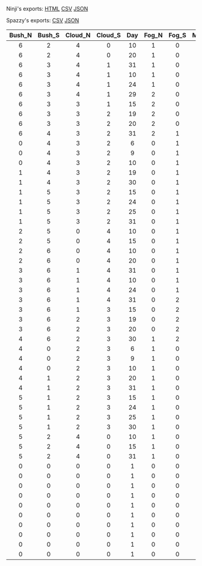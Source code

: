 Ninji's exports: [HTML](https://wuffs.org/acnh/bcsv_140/html/SeasonCalendar.html) [CSV](https://wuffs.org/acnh/bcsv_140/csv/SeasonCalendar.csv) [JSON](https://wuffs.org/acnh/bcsv_140/json/SeasonCalendar.json)

Spazzy's exports: [CSV](https://github.com/McSpazzy/acnh-csv/blob/master/SeasonCalendar.csv) [JSON](https://github.com/McSpazzy/acnh-json/blob/master/SeasonCalendar.json)

| Bush_N | Bush_S | Cloud_N | Cloud_S | Day | Fog_N | Fog_S | Month | SPWeather_N | SPWeather_S | Sakura_N | Sakura_S | Season_N | Season_S | Shop_N | Shop_S | Snow_N | Snow_S | Weed_N | Weed_S |
|:--:|:--:|:--:|:--:|:--:|:--:|:--:|:--:|:--:|:--:|:--:|:--:|:--:|:--:|:--:|:--:|:--:|:--:|:--:|:--:|
| 6 | 2 | 4 | 0 | 10 | 1 | 0 | 1 | 2 | 1 | 0 | 0 | 3 | 1 | 3 | 1 | 2 | 0 | 5 | 1 | 
| 6 | 2 | 4 | 0 | 20 | 1 | 0 | 1 | 2 | 1 | 0 | 0 | 3 | 1 | 3 | 1 | 2 | 0 | 5 | 1 | 
| 6 | 3 | 4 | 1 | 31 | 1 | 0 | 1 | 2 | 1 | 0 | 0 | 3 | 1 | 3 | 1 | 2 | 0 | 5 | 1 | 
| 6 | 3 | 4 | 1 | 10 | 1 | 0 | 2 | 2 | 1 | 0 | 0 | 3 | 1 | 3 | 1 | 2 | 0 | 5 | 1 | 
| 6 | 3 | 4 | 1 | 24 | 1 | 0 | 2 | 2 | 1 | 0 | 0 | 3 | 1 | 3 | 1 | 2 | 0 | 6 | 1 | 
| 6 | 3 | 4 | 1 | 29 | 2 | 0 | 2 | 1 | 1 | 0 | 0 | 0 | 1 | 3 | 1 | 0 | 0 | 6 | 1 | 
| 6 | 3 | 3 | 1 | 15 | 2 | 0 | 3 | 1 | 1 | 0 | 0 | 0 | 2 | 0 | 2 | 0 | 0 | 6 | 2 | 
| 6 | 3 | 3 | 2 | 19 | 2 | 0 | 3 | 1 | 1 | 0 | 0 | 0 | 2 | 0 | 2 | 0 | 0 | 6 | 3 | 
| 6 | 3 | 3 | 2 | 20 | 2 | 0 | 3 | 1 | 1 | 0 | 0 | 0 | 2 | 0 | 2 | 0 | 0 | 0 | 3 | 
| 6 | 4 | 3 | 2 | 31 | 2 | 1 | 3 | 1 | 1 | 0 | 0 | 0 | 2 | 0 | 2 | 0 | 0 | 0 | 3 | 
| 0 | 4 | 3 | 2 | 6 | 0 | 1 | 4 | 1 | 1 | 1 | 0 | 0 | 2 | 0 | 2 | 0 | 0 | 0 | 3 | 
| 0 | 4 | 3 | 2 | 9 | 0 | 1 | 4 | 1 | 1 | 2 | 0 | 0 | 2 | 0 | 2 | 0 | 0 | 0 | 3 | 
| 0 | 4 | 3 | 2 | 10 | 0 | 1 | 4 | 1 | 1 | 3 | 0 | 0 | 2 | 0 | 2 | 0 | 0 | 0 | 3 | 
| 1 | 4 | 3 | 2 | 19 | 0 | 1 | 4 | 1 | 1 | 0 | 0 | 0 | 2 | 0 | 2 | 0 | 0 | 0 | 3 | 
| 1 | 4 | 3 | 2 | 30 | 0 | 1 | 4 | 1 | 1 | 0 | 0 | 0 | 2 | 0 | 2 | 0 | 0 | 0 | 4 | 
| 1 | 5 | 3 | 2 | 15 | 0 | 1 | 5 | 1 | 1 | 0 | 0 | 0 | 2 | 0 | 2 | 0 | 0 | 0 | 4 | 
| 1 | 5 | 3 | 2 | 24 | 0 | 1 | 5 | 1 | 1 | 0 | 4 | 0 | 2 | 0 | 2 | 0 | 0 | 0 | 4 | 
| 1 | 5 | 3 | 2 | 25 | 0 | 1 | 5 | 1 | 1 | 0 | 5 | 0 | 2 | 0 | 2 | 0 | 0 | 0 | 4 | 
| 1 | 5 | 3 | 2 | 31 | 0 | 1 | 5 | 1 | 0 | 0 | 0 | 0 | 3 | 0 | 2 | 0 | 1 | 0 | 4 | 
| 2 | 5 | 0 | 4 | 10 | 0 | 1 | 6 | 1 | 0 | 0 | 0 | 1 | 3 | 1 | 3 | 0 | 1 | 1 | 4 | 
| 2 | 5 | 0 | 4 | 15 | 0 | 1 | 6 | 1 | 2 | 0 | 0 | 1 | 3 | 1 | 3 | 0 | 2 | 1 | 5 | 
| 2 | 6 | 0 | 4 | 10 | 0 | 1 | 7 | 1 | 2 | 0 | 0 | 1 | 3 | 1 | 3 | 0 | 2 | 1 | 5 | 
| 2 | 6 | 0 | 4 | 20 | 0 | 1 | 7 | 1 | 2 | 0 | 0 | 1 | 3 | 1 | 3 | 0 | 2 | 1 | 5 | 
| 3 | 6 | 1 | 4 | 31 | 0 | 1 | 7 | 1 | 2 | 0 | 0 | 1 | 3 | 1 | 3 | 0 | 2 | 1 | 5 | 
| 3 | 6 | 1 | 4 | 10 | 0 | 1 | 8 | 1 | 2 | 0 | 0 | 1 | 3 | 1 | 3 | 0 | 2 | 1 | 5 | 
| 3 | 6 | 1 | 4 | 24 | 0 | 1 | 8 | 1 | 2 | 0 | 0 | 1 | 3 | 1 | 3 | 0 | 2 | 1 | 6 | 
| 3 | 6 | 1 | 4 | 31 | 0 | 2 | 8 | 1 | 1 | 0 | 0 | 1 | 0 | 1 | 3 | 0 | 0 | 1 | 6 | 
| 3 | 6 | 1 | 3 | 15 | 0 | 2 | 9 | 1 | 1 | 0 | 0 | 2 | 0 | 2 | 0 | 0 | 0 | 2 | 6 | 
| 3 | 6 | 2 | 3 | 19 | 0 | 2 | 9 | 1 | 1 | 0 | 0 | 2 | 0 | 2 | 0 | 0 | 0 | 3 | 6 | 
| 3 | 6 | 2 | 3 | 20 | 0 | 2 | 9 | 1 | 1 | 0 | 0 | 2 | 0 | 2 | 0 | 0 | 0 | 3 | 0 | 
| 4 | 6 | 2 | 3 | 30 | 1 | 2 | 9 | 1 | 1 | 0 | 0 | 2 | 0 | 2 | 0 | 0 | 0 | 3 | 0 | 
| 4 | 0 | 2 | 3 | 6 | 1 | 0 | 10 | 1 | 1 | 0 | 1 | 2 | 0 | 2 | 0 | 0 | 0 | 3 | 0 | 
| 4 | 0 | 2 | 3 | 9 | 1 | 0 | 10 | 1 | 1 | 0 | 2 | 2 | 0 | 2 | 0 | 0 | 0 | 3 | 0 | 
| 4 | 0 | 2 | 3 | 10 | 1 | 0 | 10 | 1 | 1 | 0 | 3 | 2 | 0 | 2 | 0 | 0 | 0 | 3 | 0 | 
| 4 | 1 | 2 | 3 | 20 | 1 | 0 | 10 | 1 | 1 | 0 | 0 | 2 | 0 | 2 | 0 | 0 | 0 | 3 | 0 | 
| 4 | 1 | 2 | 3 | 31 | 1 | 0 | 10 | 1 | 1 | 0 | 0 | 2 | 0 | 2 | 0 | 0 | 0 | 4 | 0 | 
| 5 | 1 | 2 | 3 | 15 | 1 | 0 | 11 | 1 | 1 | 0 | 0 | 2 | 0 | 2 | 0 | 0 | 0 | 4 | 0 | 
| 5 | 1 | 2 | 3 | 24 | 1 | 0 | 11 | 1 | 1 | 4 | 0 | 2 | 0 | 2 | 0 | 0 | 0 | 4 | 0 | 
| 5 | 1 | 2 | 3 | 25 | 1 | 0 | 11 | 1 | 1 | 5 | 0 | 2 | 0 | 2 | 0 | 0 | 0 | 4 | 0 | 
| 5 | 1 | 2 | 3 | 30 | 1 | 0 | 11 | 0 | 1 | 0 | 0 | 3 | 0 | 2 | 0 | 1 | 0 | 4 | 0 | 
| 5 | 2 | 4 | 0 | 10 | 1 | 0 | 12 | 0 | 1 | 0 | 0 | 3 | 1 | 3 | 1 | 1 | 0 | 4 | 1 | 
| 5 | 2 | 4 | 0 | 15 | 1 | 0 | 12 | 2 | 1 | 0 | 0 | 3 | 1 | 3 | 1 | 2 | 0 | 5 | 1 | 
| 5 | 2 | 4 | 0 | 31 | 1 | 0 | 12 | 2 | 1 | 0 | 0 | 3 | 1 | 3 | 1 | 2 | 0 | 5 | 1 | 
| 0 | 0 | 0 | 0 | 1 | 0 | 0 | 1 | 0 | 0 | 0 | 0 | 0 | 0 | 0 | 0 | 0 | 0 | 0 | 0 | 
| 0 | 0 | 0 | 0 | 1 | 0 | 0 | 1 | 0 | 0 | 0 | 0 | 0 | 0 | 0 | 0 | 0 | 0 | 0 | 0 | 
| 0 | 0 | 0 | 0 | 1 | 0 | 0 | 1 | 0 | 0 | 0 | 0 | 0 | 0 | 0 | 0 | 0 | 0 | 0 | 0 | 
| 0 | 0 | 0 | 0 | 1 | 0 | 0 | 1 | 0 | 0 | 0 | 0 | 0 | 0 | 0 | 0 | 0 | 0 | 0 | 0 | 
| 0 | 0 | 0 | 0 | 1 | 0 | 0 | 1 | 0 | 0 | 0 | 0 | 0 | 0 | 0 | 0 | 0 | 0 | 0 | 0 | 
| 0 | 0 | 0 | 0 | 1 | 0 | 0 | 1 | 0 | 0 | 0 | 0 | 0 | 0 | 0 | 0 | 0 | 0 | 0 | 0 | 
| 0 | 0 | 0 | 0 | 1 | 0 | 0 | 1 | 0 | 0 | 0 | 0 | 0 | 0 | 0 | 0 | 0 | 0 | 0 | 0 | 
| 0 | 0 | 0 | 0 | 1 | 0 | 0 | 1 | 0 | 0 | 0 | 0 | 0 | 0 | 0 | 0 | 0 | 0 | 0 | 0 | 
| 0 | 0 | 0 | 0 | 1 | 0 | 0 | 1 | 0 | 0 | 0 | 0 | 0 | 0 | 0 | 0 | 0 | 0 | 0 | 0 | 
| 0 | 0 | 0 | 0 | 1 | 0 | 0 | 1 | 0 | 0 | 0 | 0 | 0 | 0 | 0 | 0 | 0 | 0 | 0 | 0 | 
